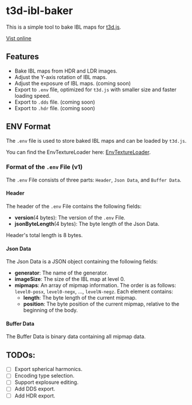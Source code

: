 # t3d-ibl-baker

This is a simple tool to bake IBL maps for [t3d.js](https://github.com/uinosoft/t3d.js).

[Vist online](https://uinosoft.github.io/t3d-ibl-baker/)

## Features

* Bake IBL maps from HDR and LDR images.
* Adjust the Y-axis rotation of IBL maps.
* Adjust the exposure of IBL maps. (coming soon)
* Export to `.env` file, optimized for `t3d.js` with smaller size and faster loading speed.
* Export to `.dds` file. (coming soon)
* Export to `.hdr` file. (coming soon)

## ENV Format

The `.env` file is used to store baked IBL maps and can be loaded by `t3d.js`.

You can find the EnvTextureLoader here: [EnvTextureLoader](https://github.com/uinosoft/t3d-ibl-baker/blob/master/src/loaders/EnvTextureLoader.js).

### Format of the `.env` File (v1)

The `.env` File consists of three parts: `Header`, `Json Data`, and `Buffer Data`.

#### Header

The header of the `.env` File contains the following fields:

- **version**(4 bytes): The version of the `.env` File.
- **jsonByteLength**(4 bytes): The byte length of the Json Data.

Header's total length is 8 bytes.

#### Json Data

The Json Data is a JSON object containing the following fields:

- **generator**: The name of the generator.
- **imageSize**: The size of the IBL map at level 0.
- **mipmaps**: An array of mipmap information. The order is as follows: `level0-posx`, `level0-negx`, ..., `levelN-negz`. Each element contains:
  - **length**: The byte length of the current mipmap.
  - **position**: The byte position of the current mipmap, relative to the beginning of the body.

#### Buffer Data

The Buffer Data is binary data containing all mipmap data.

## TODOs:

* [ ] Export spherical harmonics.
* [ ] Encoding type selection.
* [ ] Support explosure editing.
* [ ] Add DDS export.
* [ ] Add HDR export.